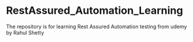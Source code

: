 # RestAssured_Automation_Learning
The repository is for learning Rest Assured Automation testing from udemy by Rahul Shetty
